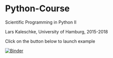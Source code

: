 # Python-Course

Scientific Programming in Python II

Lars Kaleschke, University of Hamburg, 2015-2018


Click on the button below to launch example

[![Binder](https://mybinder.org/badge.svg)](https://mybinder.org/v2/gh/LarsKaleschke/Python-Course/master?urlpath=https%3A%2F%2Fgithub.com%2FLarsKaleschke%2FPython-Course%2Fblob%2Fmaster%2FPandas%2520Time%2520Series.ipynb)
